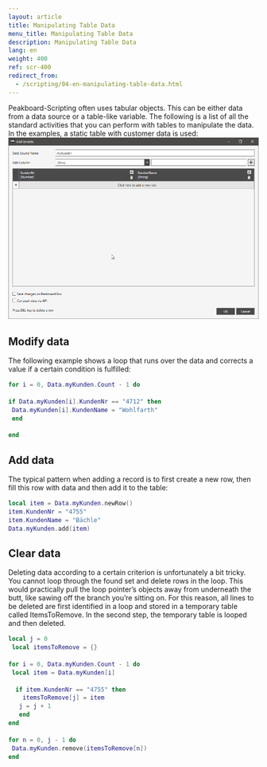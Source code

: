 ```yaml
---
layout: article
title: Manipulating Table Data
menu_title: Manipulating Table Data
description: Manipulating Table Data
lang: en
weight: 400
ref: scr-400
redirect_from:
  - /scripting/04-en-manipulating-table-data.html
---
```

Peakboard-Scripting often uses tabular objects. This can be either data from a data source or a table-like variable. The following is a list of all the standard activities that you can perform with tables to manipulate the data. In the examples, a static table with customer data is used:
![image_1](/assets/images/scripting/table-2/ScriptingTabellendatenManipulieren.png)

## Modify data
The following example shows a loop that runs over the data and corrects a value if a certain condition is fulfilled:

```lua
for i = 0, Data.myKunden.Count - 1 do

if Data.myKunden[i].KundenNr == "4712" then
 Data.myKunden[i].KundenName = "Wohlfarth"
 end

end
```
## Add data
The typical pattern when adding a record is to first create a new row, then fill this row with data and then add it to the table:

```lua
local item = Data.myKunden.newRow()
item.KundenNr = "4755"
item.KundenName = "Bächle"
Data.myKunden.add(item)
```
## Clear data
Deleting data according to a certain criterion is unfortunately a bit tricky. You cannot loop through the found set and delete rows in the loop. This would practically pull the loop pointer’s objects away from underneath the butt, like sawing off the branch you’re sitting on. For this reason, all lines to be deleted are first identified in a loop and stored in a temporary table called ItemsToRemove. In the second step, the temporary table is looped and then deleted.

```lua
local j = 0
 local itemsToRemove = {}

for i = 0, Data.myKunden.Count - 1 do
 local item = Data.myKunden[i]

  if item.KundenNr == "4755" then
    itemsToRemove[j] = item
   j = j + 1
   end
end

for n = 0, j - 1 do
 Data.myKunden.remove(itemsToRemove[n])
end
```
